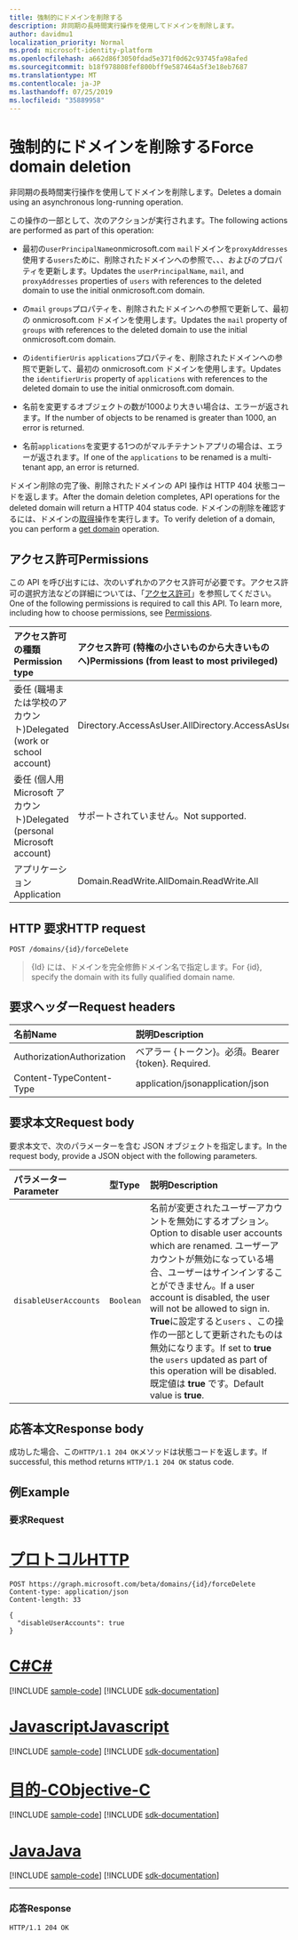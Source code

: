 ```yaml
---
title: 強制的にドメインを削除する
description: 非同期の長時間実行操作を使用してドメインを削除します。
author: davidmu1
localization_priority: Normal
ms.prod: microsoft-identity-platform
ms.openlocfilehash: a662d86f3050fdad5e371f0d62c93745fa98afed
ms.sourcegitcommit: b18f978808fef800bff9e587464a5f3e18eb7687
ms.translationtype: MT
ms.contentlocale: ja-JP
ms.lasthandoff: 07/25/2019
ms.locfileid: "35889958"
---
```

# <a name="force-domain-deletion"></a><span data-ttu-id="d4d08-103">強制的にドメインを削除する</span><span class="sxs-lookup"><span data-stu-id="d4d08-103">Force domain deletion</span></span>

<span data-ttu-id="d4d08-104">非同期の長時間実行操作を使用してドメインを削除します。</span><span class="sxs-lookup"><span data-stu-id="d4d08-104">Deletes a domain using an asynchronous long-running operation.</span></span>

<span data-ttu-id="d4d08-105">この操作の一部として、次のアクションが実行されます。</span><span class="sxs-lookup"><span data-stu-id="d4d08-105">The following actions are performed as part of this operation:</span></span>

* <span data-ttu-id="d4d08-106">最初の`userPrincipalName`onmicrosoft.com `mail`ドメインを`proxyAddresses`使用する`users`ために、削除されたドメインへの参照で、、、およびのプロパティを更新します。</span><span class="sxs-lookup"><span data-stu-id="d4d08-106">Updates the `userPrincipalName`, `mail`, and `proxyAddresses` properties of `users` with references to the deleted domain to use the initial onmicrosoft.com domain.</span></span>

* <span data-ttu-id="d4d08-107">の`mail` `groups`プロパティを、削除されたドメインへの参照で更新して、最初の onmicrosoft.com ドメインを使用します。</span><span class="sxs-lookup"><span data-stu-id="d4d08-107">Updates the `mail` property of `groups` with references to the deleted domain to use the initial onmicrosoft.com domain.</span></span>

* <span data-ttu-id="d4d08-108">の`identifierUris` `applications`プロパティを、削除されたドメインへの参照で更新して、最初の onmicrosoft.com ドメインを使用します。</span><span class="sxs-lookup"><span data-stu-id="d4d08-108">Updates the `identifierUris` property of `applications` with references to the deleted domain to use the initial onmicrosoft.com domain.</span></span>

* <span data-ttu-id="d4d08-109">名前を変更するオブジェクトの数が1000より大きい場合は、エラーが返されます。</span><span class="sxs-lookup"><span data-stu-id="d4d08-109">If the number of objects to be renamed is greater than 1000, an error is returned.</span></span>

* <span data-ttu-id="d4d08-110">名前`applications`を変更する1つのがマルチテナントアプリの場合は、エラーが返されます。</span><span class="sxs-lookup"><span data-stu-id="d4d08-110">If one of the `applications` to be renamed is a multi-tenant app, an error is returned.</span></span>

<span data-ttu-id="d4d08-111">ドメイン削除の完了後、削除されたドメインの API 操作は HTTP 404 状態コードを返します。</span><span class="sxs-lookup"><span data-stu-id="d4d08-111">After the domain deletion completes, API operations for the deleted domain will return a HTTP 404 status code.</span></span> <span data-ttu-id="d4d08-112">ドメインの削除を確認するには、ドメインの[取得](domain-get.md)操作を実行します。</span><span class="sxs-lookup"><span data-stu-id="d4d08-112">To verify deletion of a domain, you can perform a [get domain](domain-get.md) operation.</span></span>

## <a name="permissions"></a><span data-ttu-id="d4d08-113">アクセス許可</span><span class="sxs-lookup"><span data-stu-id="d4d08-113">Permissions</span></span>

<span data-ttu-id="d4d08-p102">この API を呼び出すには、次のいずれかのアクセス許可が必要です。アクセス許可の選択方法などの詳細については、「[アクセス許可](/graph/permissions-reference)」を参照してください。</span><span class="sxs-lookup"><span data-stu-id="d4d08-p102">One of the following permissions is required to call this API. To learn more, including how to choose permissions, see [Permissions](/graph/permissions-reference).</span></span>

|<span data-ttu-id="d4d08-116">アクセス許可の種類</span><span class="sxs-lookup"><span data-stu-id="d4d08-116">Permission type</span></span>      | <span data-ttu-id="d4d08-117">アクセス許可 (特権の小さいものから大きいものへ)</span><span class="sxs-lookup"><span data-stu-id="d4d08-117">Permissions (from least to most privileged)</span></span>              |
|:--------------------|:---------------------------------------------------------|
|<span data-ttu-id="d4d08-118">委任 (職場または学校のアカウント)</span><span class="sxs-lookup"><span data-stu-id="d4d08-118">Delegated (work or school account)</span></span> | <span data-ttu-id="d4d08-119">Directory.AccessAsUser.All</span><span class="sxs-lookup"><span data-stu-id="d4d08-119">Directory.AccessAsUser.All</span></span>    |
|<span data-ttu-id="d4d08-120">委任 (個人用 Microsoft アカウント)</span><span class="sxs-lookup"><span data-stu-id="d4d08-120">Delegated (personal Microsoft account)</span></span> | <span data-ttu-id="d4d08-121">サポートされていません。</span><span class="sxs-lookup"><span data-stu-id="d4d08-121">Not supported.</span></span>    |
|<span data-ttu-id="d4d08-122">アプリケーション</span><span class="sxs-lookup"><span data-stu-id="d4d08-122">Application</span></span> | <span data-ttu-id="d4d08-123">Domain.ReadWrite.All</span><span class="sxs-lookup"><span data-stu-id="d4d08-123">Domain.ReadWrite.All</span></span> |

## <a name="http-request"></a><span data-ttu-id="d4d08-124">HTTP 要求</span><span class="sxs-lookup"><span data-stu-id="d4d08-124">HTTP request</span></span>

<!-- { "blockType": "ignored" } -->

```http
POST /domains/{id}/forceDelete
```

> <span data-ttu-id="d4d08-125">{Id} には、ドメインを完全修飾ドメイン名で指定します。</span><span class="sxs-lookup"><span data-stu-id="d4d08-125">For {id}, specify the domain with its fully qualified domain name.</span></span>

## <a name="request-headers"></a><span data-ttu-id="d4d08-126">要求ヘッダー</span><span class="sxs-lookup"><span data-stu-id="d4d08-126">Request headers</span></span>

| <span data-ttu-id="d4d08-127">名前</span><span class="sxs-lookup"><span data-stu-id="d4d08-127">Name</span></span> | <span data-ttu-id="d4d08-128">説明</span><span class="sxs-lookup"><span data-stu-id="d4d08-128">Description</span></span> |
|:---------------|:----------|
| <span data-ttu-id="d4d08-129">Authorization</span><span class="sxs-lookup"><span data-stu-id="d4d08-129">Authorization</span></span>  | <span data-ttu-id="d4d08-p103">ベアラー {トークン}。必須。</span><span class="sxs-lookup"><span data-stu-id="d4d08-p103">Bearer {token}. Required.</span></span>|
| <span data-ttu-id="d4d08-132">Content-Type</span><span class="sxs-lookup"><span data-stu-id="d4d08-132">Content-Type</span></span>  | <span data-ttu-id="d4d08-133">application/json</span><span class="sxs-lookup"><span data-stu-id="d4d08-133">application/json</span></span> |

## <a name="request-body"></a><span data-ttu-id="d4d08-134">要求本文</span><span class="sxs-lookup"><span data-stu-id="d4d08-134">Request body</span></span>

<span data-ttu-id="d4d08-135">要求本文で、次のパラメーターを含む JSON オブジェクトを指定します。</span><span class="sxs-lookup"><span data-stu-id="d4d08-135">In the request body, provide a JSON object with the following parameters.</span></span>

| <span data-ttu-id="d4d08-136">パラメーター</span><span class="sxs-lookup"><span data-stu-id="d4d08-136">Parameter</span></span> | <span data-ttu-id="d4d08-137">型</span><span class="sxs-lookup"><span data-stu-id="d4d08-137">Type</span></span> | <span data-ttu-id="d4d08-138">説明</span><span class="sxs-lookup"><span data-stu-id="d4d08-138">Description</span></span> |
|:---------------|:--------|:----------|
|`disableUserAccounts`|`Boolean`| <span data-ttu-id="d4d08-139">名前が変更されたユーザーアカウントを無効にするオプション。</span><span class="sxs-lookup"><span data-stu-id="d4d08-139">Option to disable user accounts which are renamed.</span></span> <span data-ttu-id="d4d08-140">ユーザーアカウントが無効になっている場合、ユーザーはサインインすることができません。</span><span class="sxs-lookup"><span data-stu-id="d4d08-140">If a user account is disabled, the user will not be allowed to sign in.</span></span> <span data-ttu-id="d4d08-141">**True**に設定すると`users` 、この操作の一部として更新されたものは無効になります。</span><span class="sxs-lookup"><span data-stu-id="d4d08-141">If set to **true** the `users` updated as part of this operation will be disabled.</span></span>  <span data-ttu-id="d4d08-142">既定値は **true** です。</span><span class="sxs-lookup"><span data-stu-id="d4d08-142">Default value is **true**.</span></span> |

## <a name="response-body"></a><span data-ttu-id="d4d08-143">応答本文</span><span class="sxs-lookup"><span data-stu-id="d4d08-143">Response body</span></span>

<span data-ttu-id="d4d08-144">成功した場合、この`HTTP/1.1 204 OK`メソッドは状態コードを返します。</span><span class="sxs-lookup"><span data-stu-id="d4d08-144">If successful, this method returns `HTTP/1.1 204 OK` status code.</span></span>

## <a name="example"></a><span data-ttu-id="d4d08-145">例</span><span class="sxs-lookup"><span data-stu-id="d4d08-145">Example</span></span>

### <a name="request"></a><span data-ttu-id="d4d08-146">要求</span><span class="sxs-lookup"><span data-stu-id="d4d08-146">Request</span></span>


# <a name="httptabhttp"></a>[<span data-ttu-id="d4d08-147">プロトコル</span><span class="sxs-lookup"><span data-stu-id="d4d08-147">HTTP</span></span>](#tab/http)
<!-- {
  "blockType": "request",
  "name": "domain_forcedelete"
}-->

```http
POST https://graph.microsoft.com/beta/domains/{id}/forceDelete
Content-type: application/json
Content-length: 33

{
  "disableUserAccounts": true
}
```
# <a name="ctabcsharp"></a>[<span data-ttu-id="d4d08-148">C#</span><span class="sxs-lookup"><span data-stu-id="d4d08-148">C#</span></span>](#tab/csharp)
[!INCLUDE [sample-code](../includes/snippets/csharp/domain-forcedelete-csharp-snippets.md)]
[!INCLUDE [sdk-documentation](../includes/snippets/snippets-sdk-documentation-link.md)]

# <a name="javascripttabjavascript"></a>[<span data-ttu-id="d4d08-149">Javascript</span><span class="sxs-lookup"><span data-stu-id="d4d08-149">Javascript</span></span>](#tab/javascript)
[!INCLUDE [sample-code](../includes/snippets/javascript/domain-forcedelete-javascript-snippets.md)]
[!INCLUDE [sdk-documentation](../includes/snippets/snippets-sdk-documentation-link.md)]

# <a name="objective-ctabobjc"></a>[<span data-ttu-id="d4d08-150">目的-C</span><span class="sxs-lookup"><span data-stu-id="d4d08-150">Objective-C</span></span>](#tab/objc)
[!INCLUDE [sample-code](../includes/snippets/objc/domain-forcedelete-objc-snippets.md)]
[!INCLUDE [sdk-documentation](../includes/snippets/snippets-sdk-documentation-link.md)]

# <a name="javatabjava"></a>[<span data-ttu-id="d4d08-151">Java</span><span class="sxs-lookup"><span data-stu-id="d4d08-151">Java</span></span>](#tab/java)
[!INCLUDE [sample-code](../includes/snippets/java/domain-forcedelete-java-snippets.md)]
[!INCLUDE [sdk-documentation](../includes/snippets/snippets-sdk-documentation-link.md)]

---


### <a name="response"></a><span data-ttu-id="d4d08-152">応答</span><span class="sxs-lookup"><span data-stu-id="d4d08-152">Response</span></span>

<!-- {
  "blockType": "response",
  "truncated": true,
  "@odata.type": "microsoft.graph.None"
} -->

```http
HTTP/1.1 204 OK
```

<!-- uuid: 8fcb5dbc-d5aa-4681-8e31-b001d5168d79
2015-10-25 14:57:30 UTC -->
<!-- {
  "type": "#page.annotation",
  "description": "domain: forcedelete",
  "keywords": "",
  "section": "documentation",
  "tocPath": "",
  "suppressions": [
  ]
}-->
